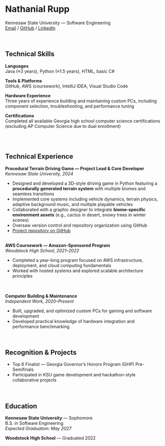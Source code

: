 # Nathanial Rupp  
Kennesaw State University — Software Engineering  
[Email](mailto:nrupp@students.kennesaw.edu) / [GitHub](https://github.com/nrupp1) / [LinkedIn](https://www.linkedin.com/in/nathan-rupp-460b771a8/)  
<br><br>

## Technical Skills

**Languages**  
Java (≈3 years), Python (≈1.5 years), HTML, basic C#

**Tools & Platforms**  
GitHub, AWS (coursework), IntelliJ IDEA, Visual Studio Code

**Hardware Experience**  
Three years of experience building and maintaining custom PCs, including component selection, troubleshooting, and performance tuning

**Certifications**  
Completed all available Georgia high school computer science certifications (excluding AP Computer Science due to dual enrollment)

<br><br>

## Technical Experience

**Procedural Terrain Driving Game — Project Lead & Core Developer**  
*Kennesaw State University, 2024*  
- Designed and developed a 3D-style driving game in Python featuring a **procedurally generated terrain system** with multiple biomes and seamless transitions  
- Implemented core systems including vehicle dynamics, terrain physics, adaptive background music, and multiple playable vehicles  
- Collaborated with a graphic designer to integrate **biome-specific environment assets** (e.g., cactus in desert, snowy trees in winter scenes)  
- Oversaw version control and repository organization using GitHub  
- [Project repository on GitHub](https://github.com/nrupp1)
<br><br> 

**AWS Coursework — Amazon-Sponsored Program**  
*Woodstock High School, 2021–2022*  
- Completed a year-long program focused on AWS infrastructure, deployment, and cloud computing fundamentals  
- Worked with hosted systems and explored scalable architecture principles  
<br><br>

**Computer Building & Maintenance**  
*Independent Work, 2020–Present*  
- Built, upgraded, and optimized custom PCs for gaming and software development  
- Developed practical knowledge of hardware integration and performance benchmarking  
<br><br>

## Recognition & Projects

- Top 6 Finalist — Georgia Governor’s Honors Program (GHP) Pre-Semifinals  
- Participated in KSU game development and hackathon-style collaborative projects  
<br><br>

## Education

**Kennesaw State University** — Sophomore  
B.S. in Software Engineering  
*Expected Graduation: May 2027*  

**Woodstock High School** — Graduated 2022  
